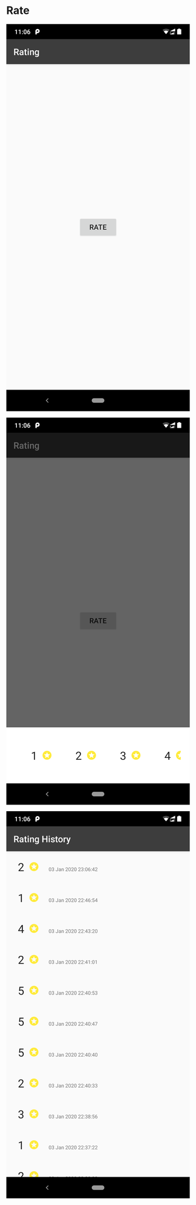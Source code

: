 # Rate


![GitHub Logo](/images/1.png)

![GitHub Logo](/images/2.png)

![GitHub Logo](/images/3.png)
